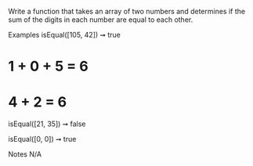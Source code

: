 Write a function that takes an array of two numbers and determines if the sum of the digits in each number are equal to each other.

Examples
isEqual([105, 42]) ➞ true
# 1 + 0 + 5 = 6
# 4 + 2 = 6

isEqual([21, 35]) ➞ false

isEqual([0, 0]) ➞ true

Notes
N/A